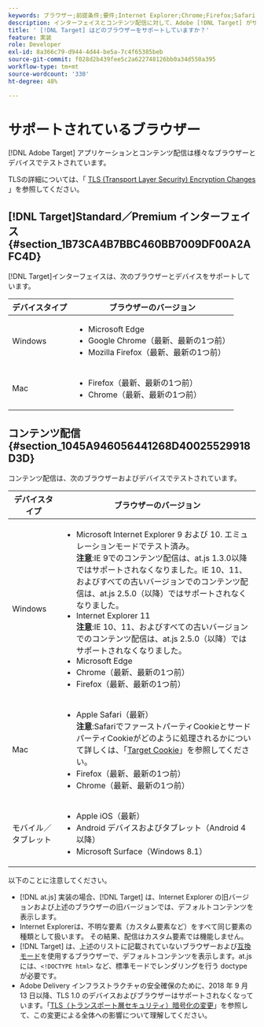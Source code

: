 ```yaml
---
keywords: ブラウザー;前提条件;要件;Internet Explorer;Chrome;Firefox;Safari;Android;Surface
description: インターフェイスとコンテンツ配信に対して、Adobe [!DNL Target] がサポートするインターネットブラウザーについて説明します。
title: ' [!DNL Target] はどのブラウザーをサポートしていますか？'
feature: 実装
role: Developer
exl-id: 8a366c79-d944-4d44-be5a-7c4f65385beb
source-git-commit: f028d2b439fee5c2a622748126bb0a34d550a395
workflow-type: tm+mt
source-wordcount: '330'
ht-degree: 48%

---
```


# サポートされているブラウザー

[!DNL Adobe Target] アプリケーションとコンテンツ配信は様々なブラウザーとデバイスでテストされています。

TLSの詳細については、「 [TLS (Transport Layer Security) Encryption Changes](/help/c-implementing-target/c-considerations-before-you-implement-target/tls-transport-layer-security-encryption.md#concept_CC1001E9D3AE4BABAF90B8311B0A6451) 」を参照してください。

## [!DNL Target]Standard／Premium インターフェイス {#section_1B73CA4B7BBC460BB7009DF00A2AFC4D}

[!DNL Target]インターフェイスは、次のブラウザーとデバイスをサポートしています。

| デバイスタイプ | ブラウザーのバージョン |
|--- |--- |
| Windows | <ul><li>Microsoft Edge</li><li>Google Chrome（最新、最新の1つ前）</li><li>Mozilla Firefox（最新、最新の1つ前）</li></ul> |
| Mac | <ul><li>Firefox（最新、最新の1つ前）</li><li>Chrome（最新、最新の1つ前）</li></ul> |

## コンテンツ配信 {#section_1045A946056441268D40025529918D3D}

コンテンツ配信は、次のブラウザーおよびデバイスでテストされています。

| デバイスタイプ | ブラウザーのバージョン |
|--- |--- |
| Windows | <ul><li>Microsoft Internet Explorer 9 および 10. エミュレーションモードでテスト済み。<br>**注意**:IE 9でのコンテンツ配信は、at.js 1.3.0以降ではサポートされなくなりました。IE 10、11、およびすべての古いバージョンでのコンテンツ配信は、at.js 2.5.0（以降）ではサポートされなくなりました。</li><li>Internet Explorer 11 <br>**注意**:IE 10、11、およびすべての古いバージョンでのコンテンツ配信は、at.js 2.5.0（以降）ではサポートされなくなりました。</li><li>Microsoft Edge</li><li>Chrome（最新、最新の1つ前）</li><li>Firefox（最新、最新の1つ前）</li></ul> |
| Mac | <ul><li>Apple Safari（最新）<br>**注意**:SafariでファーストパーティCookieとサードパーティCookieがどのように処理されるかについて詳しくは、「[Target Cookie](/help/c-implementing-target/c-implementing-target-for-client-side-web/t-mbox-download/cookie-behavior.md)」を参照してください。</li><li>Firefox（最新、最新の1つ前）</li><li>Chrome（最新、最新の1つ前）</li></ul> |
| モバイル／タブレット | <ul><li>Apple iOS（最新）</li><li>Android デバイスおよびタブレット（Android 4 以降）</li><li>Microsoft Surface（Windows 8.1）</li></ul> |

以下のことに注意してください。

* [!DNL at.js] 実装の場合、[!DNL Target] は、Internet Explorer の旧バージョンおよび上述のブラウザーの旧バージョンでは、デフォルトコンテンツを表示します。
* Internet Explorerは、不明な要素（カスタム要素など）をすべて同じ要素の種類として扱います。 その結果、配信はカスタム要素では機能しません。
* [!DNL Target] は、上述のリストに記載されていないブラウザーおよび[互換モード](https://en.wikipedia.org/wiki/Quirks_mode)を使用するブラウザーで、デフォルトコンテンツを表示します。at.js には、`<!DOCTYPE html>` など、標準モードでレンダリングを行う doctype が必要です。
* Adobe Delivery インフラストラクチャの安全確保のために、2018 年 9 月 13 日以降、TLS 1.0 のデバイスおよびブラウザーはサポートされなくなっています。「[TLS（トランスポート層セキュリティ）暗号化の変更](/help/c-implementing-target/c-considerations-before-you-implement-target/tls-transport-layer-security-encryption.md#concept_CC1001E9D3AE4BABAF90B8311B0A6451)」を参照して、この変更による全体への影響について理解してください。
